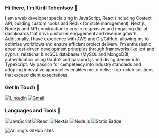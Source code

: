 ### Hi there, I'm Kirill Tchentsov 👋
I am a web developer specializing in JavaScript, React (including Context API, building custom hooks and Redux for state management), Next.js, Node.js and API construction to create responsive and engaging digital dashboards that drive customer engagement and revenue growth. Additionally, I have experience with AWS and Git/GitHub, allowing me to optimize workflows and ensure efficient project delivery. I'm enthusiastic about test-driven development principles through frameworks like jest and cyprus, relational & noSQL databases (MySQL and MongoDB), authentication using Oauth2 and passport.js and diving deeper into TypeScript. My passion for competency into industry standards and adopting innovative approaches enables me to deliver top-notch solutions that exceed client expectations.

### Get In Touch 📱
<a href="https://www.linkedin.com/in/kirill-tchentsov/"><img alt="Linkedin" src="https://img.shields.io/badge/LinkedIn-0077B5?style=for-the-badge&logo=linkedin&logoColor=white"/></a>
<a href="mailto:kirill.develops@gmail.com"><img alt="Gmail" src="https://img.shields.io/badge/Gmail-D14836?style=for-the-badge&logo=gmail&logoColor=white"/></a>

### Languages and Tools 🔧
<img alt="JavaScript" src="https://img.shields.io/badge/JavaScript-323330?style=for-the-badge&logo=javascript&logoColor=F7DF1E"/> <img alt="React" src="https://img.shields.io/badge/React-black?style=for-the-badge&logo=react"> <img alt="Next.js" src="https://img.shields.io/badge/Next.js-black?style=for-the-badge&logo=nextdotjs"> <img alt="Node.js" src="https://img.shields.io/badge/Next.js-black?style=for-the-badge&logo=nodedotjs&logoColor=%23339933"> <img alt="Static Badge" src="https://img.shields.io/badge/aws-%23FF9900?style=for-the-badge&logo=amazonaws&logoColor=%23232F3E">




![Anurag's GitHub stats](https://github-readme-stats.vercel.app/api?username=kirill-develops&show_icons=true&theme=nightowl)
<!--
**kirill-develops/kirill-develops** is a ✨ _special_ ✨ repository because its `README.md` (this file) appears on your GitHub profile.

Here are some ideas to get you started:

- 🔭 I’m currently working on ...
- 🌱 I’m currently learning ...
- 👯 I’m looking to collaborate on ...
- 🤔 I’m looking for help with ...
- 💬 Ask me about ...
- 📫 How to reach me: ...
- 😄 Pronouns: ...
- ⚡ Fun fact: ...
-->
